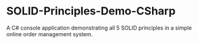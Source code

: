 # SOLID-Principles-Demo-CSharp
A C# console application demonstrating all 5 SOLID principles in a simple online order management system.
